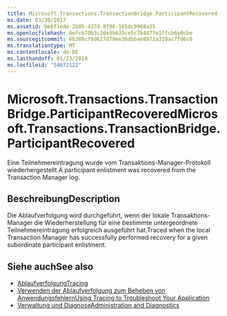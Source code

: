 ```yaml
---
title: Microsoft.Transactions.TransactionBridge.ParticipantRecovered
ms.date: 03/30/2017
ms.assetid: be6f1ede-2b05-437d-8f86-165dc9968a35
ms.openlocfilehash: 8efcb70b3c26e9b635ce5c7b4d77e1ffcb6e0cbe
ms.sourcegitcommit: 6b308cf6d627d78ee36dbbae8972a310ac7fd6c8
ms.translationtype: MT
ms.contentlocale: de-DE
ms.lasthandoff: 01/23/2019
ms.locfileid: "54672122"
---
```

# <a name="microsofttransactionstransactionbridgeparticipantrecovered"></a><span data-ttu-id="86cc1-102">Microsoft.Transactions.TransactionBridge.ParticipantRecovered</span><span class="sxs-lookup"><span data-stu-id="86cc1-102">Microsoft.Transactions.TransactionBridge.ParticipantRecovered</span></span>
<span data-ttu-id="86cc1-103">Eine Teilnehmereintragung wurde vom Transaktions-Manager-Protokoll wiederhergestellt.</span><span class="sxs-lookup"><span data-stu-id="86cc1-103">A participant enlistment was recovered from the Transaction Manager log.</span></span>  
  
## <a name="description"></a><span data-ttu-id="86cc1-104">Beschreibung</span><span class="sxs-lookup"><span data-stu-id="86cc1-104">Description</span></span>  
 <span data-ttu-id="86cc1-105">Die Ablaufverfolgung wird durchgeführt, wenn der lokale Transaktions-Manager die Wiederherstellung für eine bestimmte untergeordnete Teilnehmereintragung erfolgreich ausgeführt hat.</span><span class="sxs-lookup"><span data-stu-id="86cc1-105">Traced when the local Transaction Manager has successfully performed recovery for a given subordinate participant enlistment.</span></span>  
  
## <a name="see-also"></a><span data-ttu-id="86cc1-106">Siehe auch</span><span class="sxs-lookup"><span data-stu-id="86cc1-106">See also</span></span>
- [<span data-ttu-id="86cc1-107">Ablaufverfolgung</span><span class="sxs-lookup"><span data-stu-id="86cc1-107">Tracing</span></span>](../../../../../docs/framework/wcf/diagnostics/tracing/index.md)
- [<span data-ttu-id="86cc1-108">Verwenden der Ablaufverfolgung zum Beheben von Anwendungsfehlern</span><span class="sxs-lookup"><span data-stu-id="86cc1-108">Using Tracing to Troubleshoot Your Application</span></span>](../../../../../docs/framework/wcf/diagnostics/tracing/using-tracing-to-troubleshoot-your-application.md)
- [<span data-ttu-id="86cc1-109">Verwaltung und Diagnose</span><span class="sxs-lookup"><span data-stu-id="86cc1-109">Administration and Diagnostics</span></span>](../../../../../docs/framework/wcf/diagnostics/index.md)
